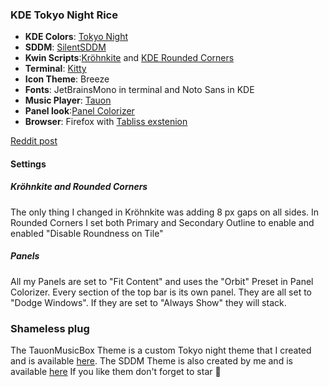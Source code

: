 ### KDE Tokyo Night Rice

+ **KDE Colors**: [Tokyo Night](https://github.com/nonetrix/tokyonight-kde) 
+ **SDDM**: [SilentSDDM](https://github.com/uiriansan/SilentSDDM)
+ **Kwin Scripts**:[Kröhnkite](https://github.com/esjeon/krohnkite) and [KDE Rounded Corners](https://github.com/matinlotfali/KDE-Rounded-Corners) 
+ **Terminal**: [Kitty](https://sw.kovidgoyal.net/kitty/)
+ **Icon Theme**: Breeze
+ **Fonts**: JetBrainsMono in terminal and Noto Sans in KDE
+ **Music Player**: [Tauon](https://tauonmusicbox.rocks/)
+ **Panel look**:[Panel Colorizer](https://github.com/luisbocanegra/plasma-panel-colorizer) 
+ **Browser**: Firefox with [Tabliss exstenion](https://tabliss.io/) 

[Reddit post](https://www.reddit.com/r/unixporn/comments/1lps3jp/kde_tokyo_night_rice/?utm_source=share&utm_medium=web3x&utm_name=web3xcss&utm_term=1&utm_content=share_button) 

#### Settings 

##### Kröhnkite and Rounded Corners
The only thing I changed in Kröhnkite was adding 8 px gaps on all sides. 
In Rounded Corners I set both Primary and Secondary Outline to enable and enabled "Disable Roundness on Tile" 

##### Panels
All my Panels are set to "Fit Content" and uses the "Orbit" Preset in Panel Colorizer. Every section of the top bar is its own panel. They are all set to "Dodge Windows". If they are set to "Always Show" they will stack. 

### Shameless plug 

The TauonMusicBox Theme is a custom Tokyo night theme that I created and is available [here](https://github.com/wixdaq/theme). The SDDM Theme is also created by me and is available [here](https://github.com/wixdaq/Tokyo-Night-Silent-SDDM) If you like them don't forget to star 💫 


